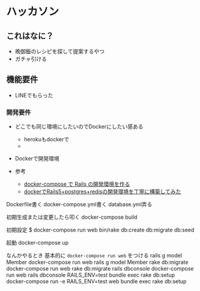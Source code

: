 # ハッカソン

## これはなに？
- 晩御飯のレシピを探して提案するやつ
- ガチャ引ける

## 機能要件
- LINEでもらった

### 開発要件
- どこでも同じ環境にしたいのでDockerにしたい感ある
  - herokuもdockerで
  - [](http://qiita.com/mpppk/items/cab82ec97fad37867eba)





- Dockerで開発環境
- 参考
  - [docker-compose で Rails の開発環境を作る
](http://qiita.com/skyriser/items/2cf98b747ed6577cc5ee)
  - [dockerでRails5+postgres+redisの開発環境を丁寧に構築してみた](http://qiita.com/pokohide/items/7397b92a188da841b435)

Dockerfile書く
docker-compose.yml書く
database.yml弄る

初期生成または変更したら叩く
docker-compose build

初期設定
$ docker-compose run web bin/rake db:create db:migrate db:seed 

起動
docker-compose up

なんかやるとき
基本的に ``` docker-compose run web ``` をつける
rails g model Member  docker-compose run web rails g model Member
rake db:migrate docker-compose run web rake db:migrate
rails dbconsole docker-compose run web rails dbconsole
RAILS_ENV=test bundle exec rake db:setup  docker-compose run -e RAILS_ENV=test web bundle exec rake db:setup
